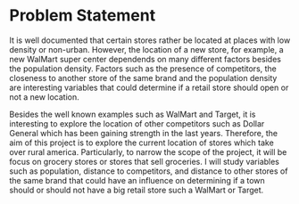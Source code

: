 # Problem Statement

It is well documented that certain stores rather be located at places with low density or non-urban. However, the location of a new store, for example, a new WalMart super center dependends on many different factors besides the population density. Factors such as the presence of competitors, the closeness to another store of the same brand and the population density are interesting variables that could determine if a retail store should open or not a new location. 

Besides the well known examples such as WalMart and Target, it is interesting to explore the location of other competitors such as Dollar General which has been gaining strength in the last years. Therefore, the aim of this project is to explore the current location of stores which take over rural america. Particularly, to narrow the scope of the project, it will be focus on grocery stores or stores that sell groceries. I will study variables such as population, distance to competitors, and distance to other stores of the same brand that could have an influence on determining if a town should or should not have a big retail store such a WalMart or Target.

